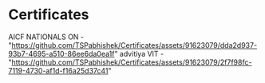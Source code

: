 # Certificates

AICF NATIONALS ON - "https://github.com/TSPabhishek/Certificates/assets/91623079/dda2d937-93b7-4695-a510-86ee6da0ea1f"
advitiya VIT - "https://github.com/TSPabhishek/Certificates/assets/91623079/2f7f98fc-7119-4730-af1d-f16a25d37c41"
